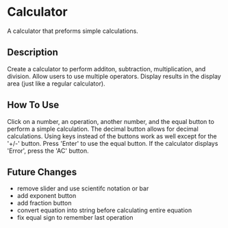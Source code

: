 # Calculator
A calculator that preforms simple calculations.

## Description
Create a calculator to perform additon, subtraction, multiplication, and division. Allow users to use multiple operators. Display results in the display area (just like a regular calculator).

## How To Use
Click on a number, an operation, another number, and the equal button to perform a simple calculation. The decimal button allows for decimal calculations. Using keys instead of the buttons work as well except for the '+/-' button. Press 'Enter' to use the equal button. If the calculator displays 'Error', press the 'AC' button.

## Future Changes
- remove slider and use scientifc notation or bar
- add exponent button
- add fraction button
- convert equation into string before calculating entire equation
- fix equal sign to remember last operation
